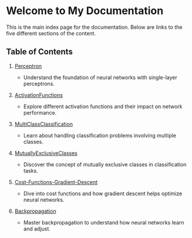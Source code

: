 # Welcome to My Documentation

This is the main index page for the documentation. Below are links to the five different sections of the content.

## Table of Contents

1. [Perceptron](./Page-1_Single_AND_MultiLayers_Perceptrons)
   - Understand the foundation of neural networks with single-layer perceptrons.
   
2. [ActivationFunctions](./Page-2_ActivationFunctions.md)
   - Explore different activation functions and their impact on network performance.
   
3. [MultiClassClassification](./Page-3_MultiClassClassification.md)
   - Learn about handling classification problems involving multiple classes.

4. [MutuallyExclusiveClasses](./Page-4_MutuallyExclusiveClasses.md)
   - Discover the concept of mutually exclusive classes in classification tasks.

5. [Cost-Functions-Gradient-Descent](./Page-5_Cost-Functions-Gradient-Descent.md)
   - Dive into cost functions and how gradient descent helps optimize neural networks.

6. [Backpropagation](./Page-6_Backpropagation.md)
   - Master backpropagation to understand how neural networks learn and adjust.
